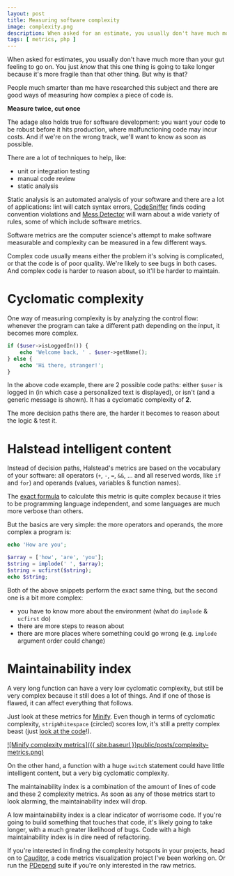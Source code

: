 ```yaml
---
layout: post
title: Measuring software complexity
image: complexity.png
description: When asked for an estimate, you usually don't have much more than your gut feeling to go on. You just know that this one thing is going to take a lot more time because it's much more fragile than that other thing. But why is that?
tags: [ metrics, php ]
---
```


When asked for estimates, you usually don't have much more than your gut feeling
to go on. You just *know* that this one thing is going to take longer because
it's more fragile than that other thing. But why is that?

People much smarter than me have researched this subject and there are good ways
of measuring how complex a piece of code is.

<!-- more -->

**Measure twice, cut once**

The adage also holds true for software development: you want your code to be
robust before it hits production, where malfunctioning code may incur costs.
And if we're on the wrong track, we'll want to know as soon as possible.

There are a lot of techniques to help, like:

* unit or integration testing
* manual code review
* static analysis

Static analysis is an automated analysis of your software and there are a lot
of applications: lint will catch syntax errors, [CodeSniffer](http://pear.php.net/package/PHP_CodeSniffer)
finds coding convention violations and [Mess Detector](https://phpmd.org) will
warn about a wide variety of rules, some of which include software metrics.

Software metrics are the computer science's attempt to make software measurable
and complexity can be measured in a few different ways. 

Complex code usually means either the problem it's solving is complicated, or
that the code is of poor quality. We're likely to see bugs in both cases. And
complex code is harder to reason about, so it'll be harder to maintain.

# Cyclomatic complexity

One way of measuring complexity is by analyzing the control flow: whenever the
program can take a different path depending on the input, it becomes more
complex.

```php
if ($user->isLoggedIn()) {
    echo 'Welcome back, ' . $user->getName();
} else {
    echo 'Hi there, stranger!';
}
```

In the above code example, there are 2 possible code paths: either `$user` is
logged in (in which case a personalized text is displayed), or isn't (and a
generic message is shown). It has a cyclomatic complexity of **2**.

The more decision paths there are, the harder it becomes to reason about the
logic & test it.

# Halstead intelligent content

Instead of decision paths, Halstead's metrics are based on the vocabulary of
your software: all operators (`+`, `-`, `=`, `&&`, ... and all reserved words,
like `if` and `for`) and operands (values, variables & function names).

The [exact formula](https://www.cauditor.org/help/metrics#hi) to calculate
this metric is quite complex because it tries to be programming language
independent, and some languages are much more verbose than others.

But the basics are very simple: the more operators and operands, the more
complex a program is:

```php
echo 'How are you';
```

```php
$array = ['how', 'are', 'you'];
$string = implode(' ', $array);
$string = ucfirst($string);
echo $string;
```

Both of the above snippets perform the exact same thing, but the second one is
a bit more complex:

* you have to know more about the environment (what do `implode` & `ucfirst` do)
* there are more steps to reason about
* there are more places where something could go wrong (e.g. `implode` argument
  order could change)

# Maintainability index

A very long function can have a very low cyclomatic complexity, but still be
very complex because it still does a lot of things. And if one of those is
flawed, it can affect everything that follows.

Just look at these metrics for [Minify](http://www.minifier.org). Even though in
terms of cyclomatic complexity, `stripWhitespace` (circled) scores low, it's
still a pretty complex beast (just [look at the code](https://github.com/matthiasmullie/minify/blob/c17eb048daa44b43fa98bfa405147e77a040df76/src/JS.php#L245)!).

[![Minify complexity metrics]({{ site.baseurl }}public/posts/complexity-metrics.png)](https://www.cauditor.org/matthiasmullie/minify/c17eb048daa44b43fa98bfa405147e77a040df76/metrics)

On the other hand, a function with a huge `switch` statement could have little
intelligent content, but a very big cyclomatic complexity.

The maintainability index is a combination of the amount of lines of code and
these 2 complexity metrics. As soon as any of those metrics start to look
alarming, the maintainability index will drop.

A low maintainability index is a clear indicator of worrisome code. If you're
going to build something that touches that code, it's likely going to take
longer, with a much greater likelihood of bugs. Code with a high maintainability
index is in dire need of refactoring.

If you're interested in finding the complexity hotspots in your projects, head
on to [Cauditor](https://www.cauditor.org), a code metrics visualization
project I've been working on. Or run the [PDepend](https://pdepend.org) suite
if you're only interested in the raw metrics.
